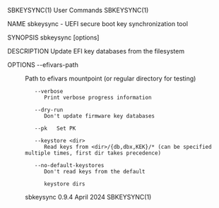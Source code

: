 SBKEYSYNC(1)								 User Commands								  SBKEYSYNC(1)

NAME
       sbkeysync - UEFI secure boot key synchronization tool

SYNOPSIS
       sbkeysync [options]

DESCRIPTION
       Update EFI key databases from the filesystem

OPTIONS
       --efivars-path <dir>
	      Path to efivars mountpoint (or regular directory for testing)

       --verbose
	      Print verbose progress information

       --dry-run
	      Don't update firmware key databases

       --pk   Set PK

       --keystore <dir>
	      Read keys from <dir>/{db,dbx,KEK}/* (can be specified multiple times, first dir takes precedence)

       --no-default-keystores
	      Don't read keys from the default

	      keystore dirs

sbkeysync 0.9.4								  April 2024								  SBKEYSYNC(1)
